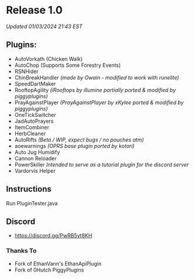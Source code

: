 # Release 1.0

*Updated 01/03/2024 21:43 EST*

## Plugins:

- AutoVorkath (Chicken Walk)
- AutoChop (Supports Some Forestry Events)
- RSNHider
- ChinBreakHandler *(made by Owain - modified to work with runelite)*
- SpeedDartMaker
- RooftopAgility *(iRooftops by illumine partially ported & modified by piggyplugins)*
- PrayAgainstPlayer *(PrayAgainstPlayer by xKylee ported & modified by piggyplugins)*
- OneTickSwitcher
- JadAutoPrayers
- ItemCombiner
- HerbCleaner
- AutoRifts *(Beta / WIP, expect bugs / no pouches atm)*
- aoewarnings *(OPRS base plugin ported by kotori)*
- Auto Jug Humidify
- Cannon Reloader
- PowerSkiller *Intended to serve as a tutorial plugin for the discord server*
- Vardorvis Helper

## Instructions
Run PluginTester.java

## Discord

- https://discord.gg/PwRB5yt8KH

### Thanks To

- Fork of EthanVann's EthanApiPlugin
- Fork of 0Hutch PiggyPlugins
